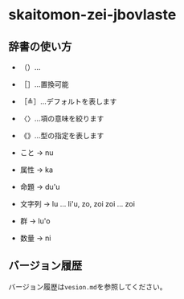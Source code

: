 # skaitomon-zei-jbovlaste

## 辞書の使い方

- （）…
- ［］…置換可能
- ［≜］…デフォルトを表します
- 〈〉…項の意味を絞ります
- 《》…型の指定を表します

- こと → nu
- 属性 → ka
- 命題 → du'u
- 文字列 → lu ... li'u, zo, zoi zoi ... zoi
- 群 → lu'o
- 数量 → ni

## バージョン履歴

バージョン履歴は`vesion.md`を参照してください。
